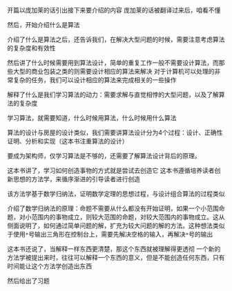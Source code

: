 开篇以庞加莱的话引出接下来要介绍的内容
庞加莱的话被翻译过来后，咱看不懂

然后，开始介绍什么是算法

介绍了什么是算法之后，还告诉我们，在解决大型问题的时候，需要注意考虑算法的复杂度和有效性

然后讲了什么时候需要用到算法设计，简单的重复工作一般不需要设计算法，而那些大型的商业包装之类的则需要设计相应的算法来解决
对于计算机可以处理的非常复杂的任务，我们可以设计相应的算法来完成相关的一些操作

解释了什么是我们学习算法的动力：需要求解与直觉相悖的大型问题，以及了解算法的复杂度

学习算法，就需要知道，什么时候用算法，什么时候用什么算法

算法的设计与房屋的设计类似，我们需要讲算法设计分为4个过程：设计、正确性证明、分析和实现（这本书注重算法的设计）

要成为架构师，仅学习算法是不够的，还需要了解算法设计背后的原理。

这本书讲了，学习如何创造事物的方式就是尝试去创造它
这本书遵循培养读者创新思想的方法学，来循序渐进的引导读者进行创造

该方法学基于数学归纳法，证明数学定理的思想过程，与设计组合算法的过程类似

介绍了数学归纳法的原理：命题不需要从什么都没有开始证明，如果一个小范围命题，对小范围内的事物成立，则较大范围的命题，对较大范围内的事物成立。这从侧面说明了，如何通过简单问题的解，扩充为较大问题的解的方法。这种想法类似于使用`*`号输出三角形在控制台上，需要先解决空格的输入，再解决`*`号的输出

这本书还说了，当解释一样东西更清楚，那这个东西就被理解得更透彻
一个新的方法学被提出来时，往往可以解释一个东西的意义，但是不能创造任何东西，只有时间能让这个方法学创造出东西

然后给出了习题
